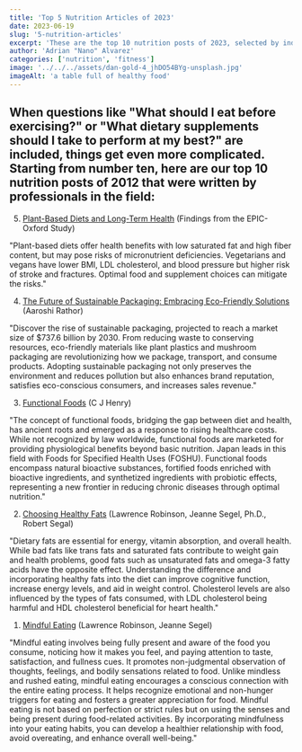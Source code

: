 ```yaml
---
title: 'Top 5 Nutrition Articles of 2023'
date: 2023-06-19
slug: '5-nutrition-articles'
excerpt: 'These are the top 10 nutrition posts of 2023, selected by industry professionals.'
author: 'Adrian "Nano" Alvarez'
categories: ['nutrition', 'fitness']
image: '../../../assets/dan-gold-4_jhDO54BYg-unsplash.jpg'
imageAlt: 'a table full of healthy food'
---
```


## When questions like "What should I eat before exercising?" or "What dietary supplements should I take to perform at my best?" are included, things get even more complicated. Starting from number ten, here are our top 10 nutrition posts of 2012 that were written by professionals in the field: ##

5. [Plant-Based Diets and Long-Term Health](https://www.cambridge.org/core/journals/proceedings-of-the-nutrition-society/article/plantbased-diets-and-longterm-health-findings-from-the-epicoxford-study/771ED5439481A68AD92BF40E8B1EF7E6) (Findings from the EPIC-Oxford Study)

"Plant-based diets offer health benefits with low saturated fat and high fiber content, but may pose risks of micronutrient deficiencies. Vegetarians and vegans have lower BMI, LDL cholesterol, and blood pressure but higher risk of stroke and fractures. Optimal food and supplement choices can mitigate the risks."

4. [The Future of Sustainable Packaging: Embracing Eco-Friendly Solutions](https://www.knowesg.com/featured-article/the-future-of-sustainable-packaging-embracing-eco-friendly-solutions) (Aaroshi Rathor)

"Discover the rise of sustainable packaging, projected to reach a market size of $737.6 billion by 2030. From reducing waste to conserving resources, eco-friendly materials like plant plastics and mushroom packaging are revolutionizing how we package, transport, and consume products. Adopting sustainable packaging not only preserves the environment and reduces pollution but also enhances brand reputation, satisfies eco-conscious consumers, and increases sales revenue."

3. [Functional Foods](https://www.nature.com/articles/ejcn2010101) (C J Henry)

"The concept of functional foods, bridging the gap between diet and health, has ancient roots and emerged as a response to rising healthcare costs. While not recognized by law worldwide, functional foods are marketed for providing physiological benefits beyond basic nutrition. Japan leads in this field with Foods for Specified Health Uses (FOSHU). Functional foods encompass natural bioactive substances, fortified foods enriched with bioactive ingredients, and synthetized ingredients with probiotic effects, representing a new frontier in reducing chronic diseases through optimal nutrition."

2. [Choosing Healthy Fats](https://www.helpguide.org/articles/healthy-eating/choosing-healthy-fats.htm) (Lawrence Robinson, Jeanne Segel, Ph.D., Robert Segal)

"Dietary fats are essential for energy, vitamin absorption, and overall health. While bad fats like trans fats and saturated fats contribute to weight gain and health problems, good fats such as unsaturated fats and omega-3 fatty acids have the opposite effect. Understanding the difference and incorporating healthy fats into the diet can improve cognitive function, increase energy levels, and aid in weight control. Cholesterol levels are also influenced by the types of fats consumed, with LDL cholesterol being harmful and HDL cholesterol beneficial for heart health."

1. [Mindful Eating](https://www.helpguide.org/articles/diets/mindful-eating.htm) (Lawrence Robinson, Jeanne Segel)

"Mindful eating involves being fully present and aware of the food you consume, noticing how it makes you feel, and paying attention to taste, satisfaction, and fullness cues. It promotes non-judgmental observation of thoughts, feelings, and bodily sensations related to food. Unlike mindless and rushed eating, mindful eating encourages a conscious connection with the entire eating process. It helps recognize emotional and non-hunger triggers for eating and fosters a greater appreciation for food. Mindful eating is not based on perfection or strict rules but on using the senses and being present during food-related activities. By incorporating mindfulness into your eating habits, you can develop a healthier relationship with food, avoid overeating, and enhance overall well-being."
